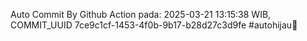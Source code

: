 Auto Commit By Github Action pada: 2025-03-21 13:15:38 WIB, COMMIT_UUID 7ce9c1cf-1453-4f0b-9b17-b28d27c3d9fe #autohijau🗿
